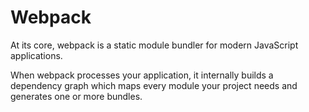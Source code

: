 # Webpack

At its core, webpack is a static module bundler for modern JavaScript applications.

When webpack processes your application, it internally builds a dependency graph which maps every module your project needs and generates one or more bundles.
